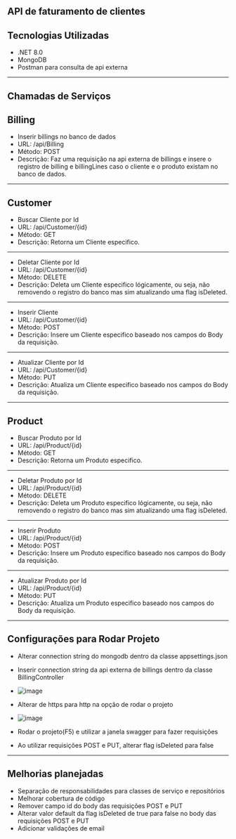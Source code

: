 **API de faturamento de clientes**
---------------------
Tecnologias Utilizadas
---------------------
* .NET 8.0
* MongoDB
* Postman para consulta de api externa
---------------------
Chamadas de Serviços
---------------------
Billing
------------
* Inserir billings no banco de dados
* URL: /api/Billing
* Método: POST
* Descrição: Faz uma requisição na api externa de billings e insere o registro de billing e billingLines caso o cliente e o produto existam no banco de dados.
---------------------
Customer
------------
* Buscar Cliente por Id
* URL: /api/Customer/{id}
* Método: GET
* Descrição: Retorna um Cliente especifico.
------------
* Deletar Cliente por Id
* URL: /api/Customer/{id}
* Método: DELETE
* Descrição: Deleta um Cliente especifico lógicamente, ou seja, não removendo o registro do banco mas sim atualizando uma flag isDeleted.
------------
* Inserir Cliente
* URL: /api/Customer/{id}
* Método: POST
* Descrição: Insere um Cliente especifico baseado nos campos do Body da requisição.
------------
* Atualizar Cliente por Id
* URL: /api/Customer/{id}
* Método: PUT
* Descrição: Atualiza um Cliente especifico baseado nos campos do Body da requisição.
---------------------
Product
------------
* Buscar Produto por Id
* URL: /api/Product/{id}
* Método: GET
* Descrição: Retorna um Produto especifico.
------------
* Deletar Produto por Id
* URL: /api/Product/{id}
* Método: DELETE
* Descrição: Deleta um Produto especifico lógicamente, ou seja, não removendo o registro do banco mas sim atualizando uma flag isDeleted.
------------
* Inserir Produto
* URL: /api/Product/{id}
* Método: POST
* Descrição: Insere um Produto especifico baseado nos campos do Body da requisição.
------------
* Atualizar Produto por Id
* URL: /api/Product/{id}
* Método: PUT
* Descrição: Atualiza um Produto especifico baseado nos campos do Body da requisição.
---------------------
Configurações para Rodar Projeto
---------------------
* Alterar connection string do mongodb dentro da classe appsettings.json
* Inserir connection string da api externa de billings dentro da classe BillingController
* ![image](https://github.com/moiseshhabitzreuter/ca-backend-test/assets/139796338/8770bf41-0594-4277-89bd-60d629c57f4d)

* Alterar de https para http na opção de rodar o projeto
* ![image](https://github.com/moiseshhabitzreuter/ca-backend-test/assets/139796338/a382b2c3-027a-4663-bf97-005bb8ad8224)
* Rodar o projeto(F5) e utilizar a janela swagger para fazer requisições
* Ao utilizar requisições POST e PUT, alterar flag isDeleted para false

---------------------
Melhorias planejadas
---------------------
* Separação de responsabilidades para classes de serviço e repositórios
* Melhorar cobertura de código
* Remover campo id do body das requisições POST e PUT
* Alterar valor default da flag isDeleted de true para false no body das requisições POST e PUT
* Adicionar validações de email
